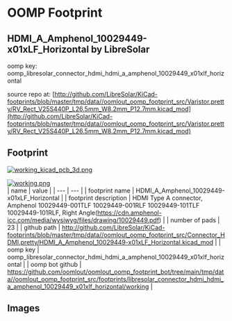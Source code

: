 # OOMP Footprint  
## HDMI_A_Amphenol_10029449-x01xLF_Horizontal  by LibreSolar  
  
oomp key: oomp_libresolar_connector_hdmi_hdmi_a_amphenol_10029449_x01xlf_horizontal  
  
source repo at: [http://github.com/LibreSolar/KiCad-footprints/blob/master/tmp/data//oomlout_oomp_footprint_src/Varistor.pretty/RV_Rect_V25S440P_L26.5mm_W8.2mm_P12.7mm.kicad_mod](http://github.com/LibreSolar/KiCad-footprints/blob/master/tmp/data//oomlout_oomp_footprint_src/Varistor.pretty/RV_Rect_V25S440P_L26.5mm_W8.2mm_P12.7mm.kicad_mod)  
## Footprint  
  
[![working_kicad_pcb_3d.png](working_kicad_pcb_3d_600.png)](working_kicad_pcb_3d.png)  
  
[![working.png](working_600.png)](working.png)  
| name | value | 
| --- | --- | 
| footprint name | HDMI_A_Amphenol_10029449-x01xLF_Horizontal | 
| footprint description | HDMI Type A connector, Amphenol 10029449-001TLF 10029449-001RLF 10029449-101TLF 10029449-101RLF, Right Angle(https://cdn.amphenol-icc.com/media/wysiwyg/files/drawing/10029449.pdf) | 
| number of pads | 23 | 
| github path | http://github.com/LibreSolar/KiCad-footprints/blob/master/tmp/data//oomlout_oomp_footprint_src/Connector_HDMI.pretty/HDMI_A_Amphenol_10029449-x01xLF_Horizontal.kicad_mod | 
| oomp key | oomp_libresolar_connector_hdmi_hdmi_a_amphenol_10029449_x01xlf_horizontal | 
| oomp bot github | https://github.com/oomlout/oomlout_oomp_footprint_bot/tree/main/tmp/data//oomlout_oomp_footprint_src/footprints/libresolar_connector_hdmi_hdmi_a_amphenol_10029449_x01xlf_horizontal/working | 
## Images  
